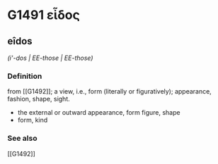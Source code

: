 # G1491 εἶδος

## eîdos

_(i'-dos | EE-those | EE-those)_

### Definition

from [[G1492]]; a view, i.e., form (literally or figuratively); appearance, fashion, shape, sight.

- the external or outward appearance, form figure, shape
- form, kind

### See also

[[G1492]]

